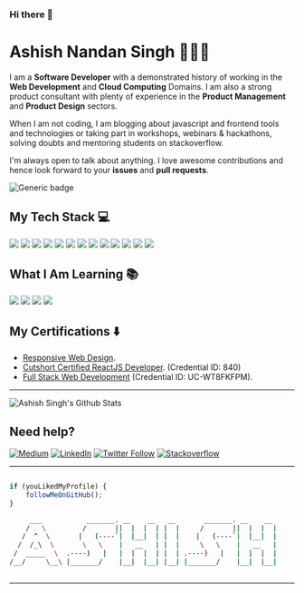 ### Hi there 👋

<!--
**sirdarthvader/sirdarthvader** is a ✨ _special_ ✨ repository because its `README.md` (this file) appears on your GitHub profile.

Here are some ideas to get you started:

- 🔭 I’m currently working on ...
- 🌱 I’m currently learning ...
- 👯 I’m looking to collaborate on ...
- 🤔 I’m looking for help with ...
- 💬 Ask me about ...
- 📫 How to reach me: ...
- 😄 Pronouns: ...
- ⚡ Fun fact: ...
-->


# Ashish Nandan Singh 👨🏻‍💻

I am a **Software Developer** with a demonstrated history of working in the **Web Development** and **Cloud Computing** Domains. I am also a strong product consultant with plenty of experience in the **Product Management** and **Product Design** sectors.

When I am not coding, I am blogging about javascript and frontend tools and technologies or taking part in workshops, webinars & hackathons, solving doubts and mentoring students on stackoverflow.

I'm always open to talk about anything. I love awesome contributions and hence look forward to your **issues** and **pull requests**.

<p align="center">
<a href="https://www.ashishsingh.dev">
</a>
</p>

![Generic badge](https://img.shields.io/badge/Akshat-Gupta-orange) 

## My Tech Stack :computer:
<img src="https://img.shields.io/badge/-HTML-red?style=for-the-badge"> <img src="https://img.shields.io/badge/-CSS-purple?style=for-the-badge"> <img src="https://img.shields.io/badge/-JavaScript-yellow?style=for-the-badge"> <img src="https://img.shields.io/badge/-React-blue?style=for-the-badge"> <img src="https://img.shields.io/badge/-NodeJS-Neon?style=for-the-badge"> <img src="https://img.shields.io/badge/-Git-blue?style=for-the-badge"> <img src="https://img.shields.io/badge/-GitHub-green?style=for-the-badge"> <img src="https://img.shields.io/badge/-MaterializeCSS-pink?style=for-the-badge"> <img src="https://img.shields.io/badge/-Bootstrap-red?style=for-the-badge"> <img src="https://img.shields.io/badge/-JQuery-yellow?style=for-the-badge"> <img src="https://img.shields.io/badge/-Netlify-green?style=for-the-badge"> <img src="https://img.shields.io/badge/-Heroku-pink?style=for-the-badge"> <img src="https://img.shields.io/badge/-Gatsby-red?style=for-the-badge">


## What I Am Learning :books:
<img src="https://img.shields.io/badge/-Gatsby-red?style=for-the-badge"> <img src="https://img.shields.io/badge/-D3JS-purple?style=for-the-badge"> <img src="https://img.shields.io/badge/Unit-Testing-yellow?style=for-the-badge"> <img src="https://img.shields.io/badge/-AWS-blue?style=for-the-badge">

## My Certifications :arrow_down:
- [Responsive Web Design](https://www.freecodecamp.org/certification/ashishcodes4/responsive-web-design).
- [Cutshort Certified ReactJS Developer](https://cutshort.io/certificate/840). (Credential ID: 840)
- [Full Stack Web Development](https://www.udemy.com/certificate/UC-WT8FKFPM/) (Credential ID: UC-WT8FKFPM).


---

![Ashish Singh's Github Stats](https://github-readme-stats.vercel.app/api?username=sirdarthvader&show_icons=true_color=fff&icon_color=037AFE&text_color=000000&bg_color=ffffff)

## Need help?

[![Medium](https://img.shields.io/badge/Medium-follow-black.svg?logo=medium&logoColor=white)](https://medium.com/@ashishcodes) 
[![LinkedIn](https://img.shields.io/badge/LinkedIn-connect-blue.svg?logo=linkedin&logoColor=white)](https://www.linkedin.com/in/ashish-nandan-singh/) 
[![Twitter Follow](https://img.shields.io/twitter/follow/Ashish?style=social)](https://twitter.com/ashishnandansin)
[![Stackoverflow](https://img.shields.io/stackoverflow/follow/Ashish?style=social)](https://stackoverflow.com/users/9237049/ashish-singh)


---------

```javascript

if (youLikedMyProfile) {
    followMeOnGitHub();
}

```

```bash
     ___           _______. __    __   __       _______. __    __          _______. __  .__   __.   _______  __    __  
    /   \         /       ||  |  |  | |  |     /       ||  |  |  |        /       ||  | |  \ |  |  /  _____||  |  |  | 
   /  ^  \       |   (----`|  |__|  | |  |    |   (----`|  |__|  |       |   (----`|  | |   \|  | |  |  __  |  |__|  | 
  /  /_\  \       \   \    |   __   | |  |     \   \    |   __   |        \   \    |  | |  . `  | |  | |_ | |   __   | 
 /  _____  \  .----)   |   |  |  |  | |  | .----)   |   |  |  |  |    .----)   |   |  | |  |\   | |  |__| | |  |  |  | 
/__/     \__\ |_______/    |__|  |__| |__| |_______/    |__|  |__|    |_______/    |__| |__| \__|  \______| |__|  |__| 
                                                                                                                                
```

-----------
